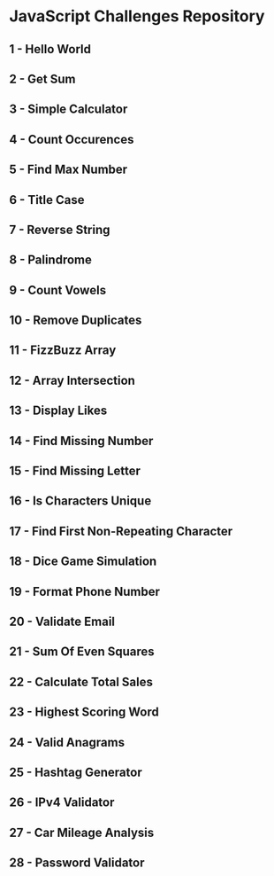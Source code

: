 # JavaScript Challenges Repository

## 1 - Hello World

## 2 - Get Sum

## 3 - Simple Calculator

## 4 - Count Occurences

## 5 - Find Max Number

## 6 - Title Case

## 7 - Reverse String

## 8 - Palindrome

## 9 - Count Vowels

## 10 - Remove Duplicates

## 11 - FizzBuzz Array

## 12 - Array Intersection

## 13 - Display Likes

## 14 - Find Missing Number

## 15 - Find Missing Letter

## 16 - Is Characters Unique

## 17 - Find First Non-Repeating Character

## 18 - Dice Game Simulation

## 19 - Format Phone Number

## 20 - Validate Email

## 21 - Sum Of Even Squares

## 22 - Calculate Total Sales

## 23 - Highest Scoring Word

## 24 - Valid Anagrams

## 25 - Hashtag Generator

## 26 - IPv4 Validator

## 27 - Car Mileage Analysis

## 28 - Password Validator
